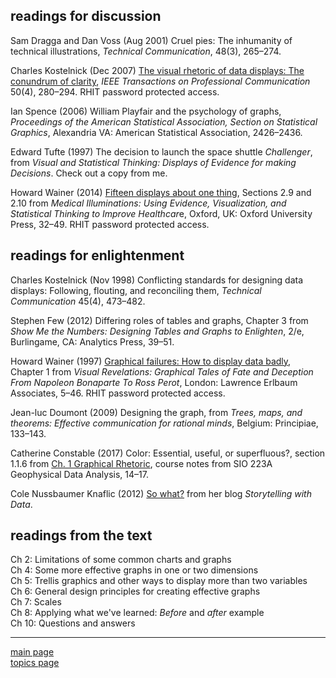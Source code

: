 
readings for discussion
-----------------------

Sam Dragga and Dan Voss (Aug 2001) Cruel pies: The inhumanity of technical illustrations, *Technical Communication*, 48(3), 265–274.

Charles Kostelnick (Dec 2007) [The visual rhetoric of data displays: The conundrum of clarity](http://libproxy.rose-hulman.edu:2048/login?url=http://ieeexplore.ieee.org/stamp/stamp.jsp?tp=&arnumber=4381242), *IEEE Transactions on Professional Communication* 50(4), 280–294. RHIT password protected access.

Ian Spence (2006) William Playfair and the psychology of graphs, *Proceedings of the American Statistical Association, Section on Statistical Graphics*, Alexandria VA: American Statistical Association, 2426–2436.

Edward Tufte (1997) The decision to launch the space shuttle *Challenger*, from *Visual and Statistical Thinking: Displays of Evidence for making Decisions*. Check out a copy from me.

Howard Wainer (2014) [Fifteen displays about one thing](http://libproxy.rose-hulman.edu:2048/login?url=http://search.ebscohost.com/login.aspx?direct=true&scope=site&db=nlebk&db=nlabk&AN=632290), Sections 2.9 and 2.10 from *Medical Illuminations: Using Evidence, Visualization, and Statistical Thinking to Improve Healthcar*e, Oxford, UK: Oxford University Press, 32–49. RHIT password protected access.

readings for enlightenment
--------------------------

Charles Kostelnick (Nov 1998) Conflicting standards for designing data displays: Following, flouting, and reconciling them, *Technical Communication* 45(4), 473–482.

Stephen Few (2012) Differing roles of tables and graphs, Chapter 3 from *Show Me the Numbers: Designing Tables and Graphs to Enlighten*, 2/e, Burlingame, CA: Analytics Press, 39–51.

Howard Wainer (1997) [Graphical failures: How to display data badly](http://libproxy.rose-hulman.edu:2048/login?url=http://search.ebscohost.com/login.aspx?direct=true&scope=site&db=nlebk&db=nlabk&AN=649619), Chapter 1 from *Visual Revelations: Graphical Tales of Fate and Deception From Napoleon Bonaparte To Ross Perot*, London: Lawrence Erlbaum Associates, 5–46. RHIT password protected access.

Jean-luc Doumont (2009) Designing the graph, from *Trees, maps, and theorems: Effective communication for rational minds*, Belgium: Principiae, 133–143.

Catherine Constable (2017) Color: Essential, useful, or superfluous?, section 1.1.6 from [Ch. 1 Graphical Rhetoric](https://igppweb.ucsd.edu/~cathy/Classes/SIO223A/vizlect.notes.pdf), course notes from SIO 223A Geophysical Data Analysis, 14–17.

Cole Nussbaumer Knaflic (2012) [So what?](http://www.storytellingwithdata.com/blog/2017/3/22/so-what) from her blog *Storytelling with Data*.

readings from the text
----------------------

Ch 2: Limitations of some common charts and graphs<br> Ch 4: Some more effective graphs in one or two dimensions<br> Ch 5: Trellis graphics and other ways to display more than two variables<br> Ch 6: General design principles for creating effective graphs<br> Ch 7: Scales<br> Ch 8: Applying what we've learned: *Before* and *after* example<br> Ch 10: Questions and answers<br>

------------------------------------------------------------------------

[main page](../README.md)<br> [topics page](README-by-topic.md)

